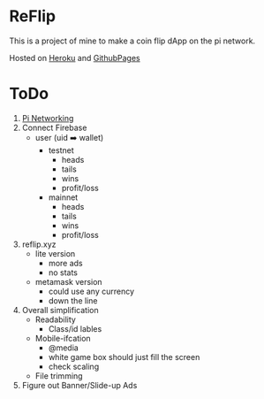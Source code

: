 # ReFlip

This is a project of mine to make a coin flip dApp on the pi network.

Hosted on [Heroku](https://reflip.herokuapp.com) and [GithubPages](https://devmilanian.github.io/ReFlip/)

# ToDo
1. [Pi Networking](https://pinetwork-official.medium.com/hackathon-workshop-transcripts-86367175ebb3)
2. Connect Firebase
	- user (uid ➡️ wallet)
		- testnet
			- heads
			- tails
			- wins
			- profit/loss
		- mainnet
			- heads
			- tails
			- wins
			- profit/loss
3. reflip.xyz
	- lite version
		- more ads
		- no stats
	- metamask version
		- could use any currency
		- down the line
4. Overall simplification
	- Readability
		- Class/id lables
	- Mobile-ifcation
		- @media
		- white game box should just fill the screen
		- check scaling
	- File trimming
5. Figure out Banner/Slide-up Ads
